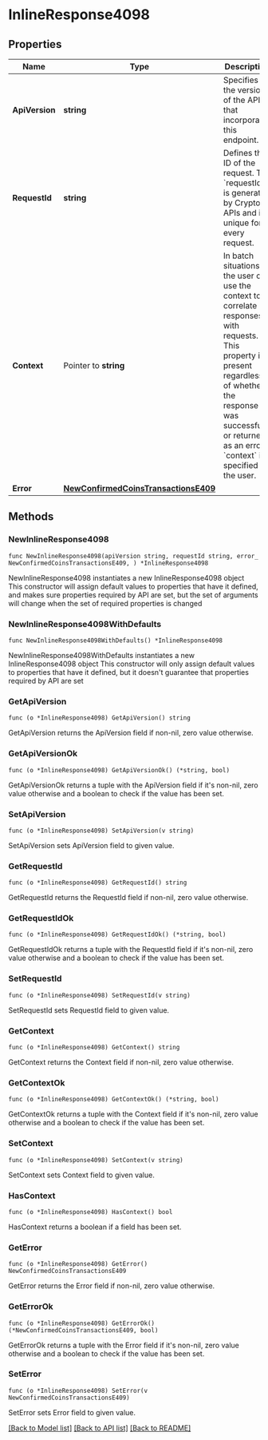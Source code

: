 # InlineResponse4098

## Properties

Name | Type | Description | Notes
------------ | ------------- | ------------- | -------------
**ApiVersion** | **string** | Specifies the version of the API that incorporates this endpoint. | 
**RequestId** | **string** | Defines the ID of the request. The &#x60;requestId&#x60; is generated by Crypto APIs and it&#39;s unique for every request. | 
**Context** | Pointer to **string** | In batch situations the user can use the context to correlate responses with requests. This property is present regardless of whether the response was successful or returned as an error. &#x60;context&#x60; is specified by the user. | [optional] 
**Error** | [**NewConfirmedCoinsTransactionsE409**](NewConfirmedCoinsTransactionsE409.md) |  | 

## Methods

### NewInlineResponse4098

`func NewInlineResponse4098(apiVersion string, requestId string, error_ NewConfirmedCoinsTransactionsE409, ) *InlineResponse4098`

NewInlineResponse4098 instantiates a new InlineResponse4098 object
This constructor will assign default values to properties that have it defined,
and makes sure properties required by API are set, but the set of arguments
will change when the set of required properties is changed

### NewInlineResponse4098WithDefaults

`func NewInlineResponse4098WithDefaults() *InlineResponse4098`

NewInlineResponse4098WithDefaults instantiates a new InlineResponse4098 object
This constructor will only assign default values to properties that have it defined,
but it doesn't guarantee that properties required by API are set

### GetApiVersion

`func (o *InlineResponse4098) GetApiVersion() string`

GetApiVersion returns the ApiVersion field if non-nil, zero value otherwise.

### GetApiVersionOk

`func (o *InlineResponse4098) GetApiVersionOk() (*string, bool)`

GetApiVersionOk returns a tuple with the ApiVersion field if it's non-nil, zero value otherwise
and a boolean to check if the value has been set.

### SetApiVersion

`func (o *InlineResponse4098) SetApiVersion(v string)`

SetApiVersion sets ApiVersion field to given value.


### GetRequestId

`func (o *InlineResponse4098) GetRequestId() string`

GetRequestId returns the RequestId field if non-nil, zero value otherwise.

### GetRequestIdOk

`func (o *InlineResponse4098) GetRequestIdOk() (*string, bool)`

GetRequestIdOk returns a tuple with the RequestId field if it's non-nil, zero value otherwise
and a boolean to check if the value has been set.

### SetRequestId

`func (o *InlineResponse4098) SetRequestId(v string)`

SetRequestId sets RequestId field to given value.


### GetContext

`func (o *InlineResponse4098) GetContext() string`

GetContext returns the Context field if non-nil, zero value otherwise.

### GetContextOk

`func (o *InlineResponse4098) GetContextOk() (*string, bool)`

GetContextOk returns a tuple with the Context field if it's non-nil, zero value otherwise
and a boolean to check if the value has been set.

### SetContext

`func (o *InlineResponse4098) SetContext(v string)`

SetContext sets Context field to given value.

### HasContext

`func (o *InlineResponse4098) HasContext() bool`

HasContext returns a boolean if a field has been set.

### GetError

`func (o *InlineResponse4098) GetError() NewConfirmedCoinsTransactionsE409`

GetError returns the Error field if non-nil, zero value otherwise.

### GetErrorOk

`func (o *InlineResponse4098) GetErrorOk() (*NewConfirmedCoinsTransactionsE409, bool)`

GetErrorOk returns a tuple with the Error field if it's non-nil, zero value otherwise
and a boolean to check if the value has been set.

### SetError

`func (o *InlineResponse4098) SetError(v NewConfirmedCoinsTransactionsE409)`

SetError sets Error field to given value.



[[Back to Model list]](../README.md#documentation-for-models) [[Back to API list]](../README.md#documentation-for-api-endpoints) [[Back to README]](../README.md)


